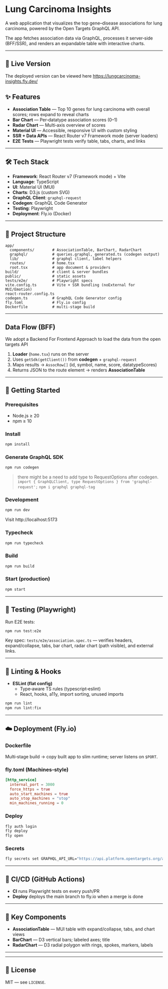 # Lung Carcinoma Insights

A web application that visualizes the top gene–disease associations for lung carcinoma, powered by the Open Targets GraphQL API.

The app fetches association data via GraphQL, processes it server‑side (BFF/SSR), and renders an expandable table with interactive charts.

---
## 🚀 Live Version
The deployed version can be viewed here https://lungcarcinoma-insights.fly.dev/

## ✨ Features

- **Association Table** — Top 10 genes for lung carcinoma with overall scores; rows expand to reveal charts
- **Bar Chart** — Per‑datatype association scores (0–1)
- **Radar Chart** — Multi‑axis overview of scores
- **Material UI** — Accessible, responsive UI with custom styling
- **SSR + Data APIs** — React Router v7 Framework mode (server loaders)
- **E2E Tests** — Playwright tests verify table, tabs, charts, and links

---

## 🛠️ Tech Stack

- **Framework**: React Router v7 (Framework mode) + Vite
- **Language**: TypeScript
- **UI**: Material UI (MUI)
- **Charts**: D3.js (custom SVG)
- **GraphQL Client**: `graphql-request`
- **Codegen**: GraphQL Code Generator
- **Testing**: Playwright
- **Deployment**: Fly.io (Docker)

---

## 📂 Project Structure

```
app/
  components/        # AssociationTable, BarChart, RadarChart
  graphql/           # queries.graphql, generated.ts (codegen output)
  lib/               # graphql client, label helpers
  routes/            # home.tsx
  root.tsx           # app document & providers
build/               # client & server bundles
public/              # static assets
tests/e2e/           # Playwright specs
vite.config.ts       # Vite + SSR bundling (noExternal for MUI/Emotion)
react-router.config.ts
codegen.ts           # GraphQL Code Generator config
fly.toml             # Fly.io config
Dockerfile           # multi-stage build
```

---

## Data Flow (BFF)
We adopt a Backend For Frontend Approach to load the data from the open targets API
1. **Loader** (`home.tsx`) runs on the server
2. Uses `getSdk(getClient())` from **codegen** + `graphql-request`
3. Maps results → `AssocRow[]` (id, symbol, name, score, datatypeScores)
4. Returns JSON to the route element → renders **AssociationTable**

---

## 🚀 Getting Started

### Prerequisites

- Node.js ≥ 20
- npm ≥ 10

### Install

```bash
npm install
```

### Generate GraphQL SDK

```bash
npm run codegen
```

> there might be a need to add type to RequestOptions after codegen.
`import { GraphQLClient, type RequestOptions } from 'graphql-request';`
> `npm i graphql graphql-tag`

### Development

```bash
npm run dev
```

Visit http://localhost:5173

### Typecheck

```bash
npm run typecheck
```

### Build

```bash
npm run build
```

### Start (production)

```bash
npm start
```

---

## 🧪 Testing (Playwright)

Run E2E tests:

```bash
npm run test:e2e
```

Key spec: `tests/e2e/association.spec.ts` — verifies headers, expand/collapse, tabs, bar chart, radar chart (path visible), and external links.

---

## 🔧 Linting & Hooks

- **ESLint (flat config)**
  - Type‑aware TS rules (typescript‑eslint)
  - React, hooks, a11y, import sorting, unused imports

```bash
npm run lint
npm run lint:fix
```

---

## ☁️ Deployment (Fly.io)

### Dockerfile

Multi‑stage build → copy built app to slim runtime; server listens on `$PORT`.

### fly.toml (Machines‑style)

```toml
[http_service]
  internal_port = 3000
  force_https = true
  auto_start_machines = true
  auto_stop_machines = "stop"
  min_machines_running = 0
```

### Deploy

```bash
fly auth login
fly deploy
fly open
```


### Secrets

```bash
fly secrets set GRAPHQL_API_URL="https://api.platform.opentargets.org/api/v4/graphql"
```

---

## 🔁 CI/CD (GitHub Actions)

- **CI** runs Playwright tests on every push/PR
- **Deploy** deploys the main branch to fly.io when a merge is done

---

## 🧩 Key Components

- **AssociationTable** — MUI table with expand/collapse, tabs, and chart views
- **BarChart** — D3 vertical bars; labeled axes; title
- **RadarChart** — D3 radial polygon with rings, spokes, markers, labels

---

---

## 📜 License

MIT — see `LICENSE`.


